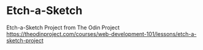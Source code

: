# Etch-a-Sketch
Etch-a-Sketch Project from The Odin Project
https://theodinproject.com/courses/web-development-101/lessons/etch-a-sketch-project
